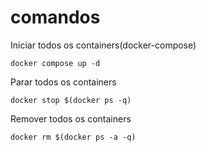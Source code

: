 # comandos


Iniciar todos os containers(docker-compose)
```
docker compose up -d
```

Parar todos os containers
```
docker stop $(docker ps -q)  
```

Remover todos os containers
```
docker rm $(docker ps -a -q)
```